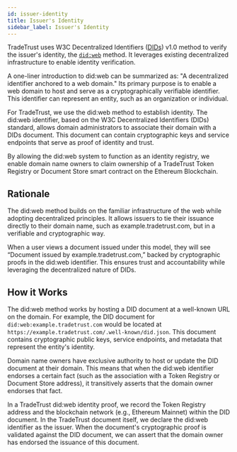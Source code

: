 ```yaml
---
id: issuer-identity
title: Issuer's Identity
sidebar_label: Issuer's Identity
---
```


TradeTrust uses W3C Decentralized Identifiers ([DIDs](https://www.w3.org/TR/did-core/)) v1.0 method to verify the issuer's identity, the [`did:web`](https://w3c-ccg.github.io/did-method-web/) method. It leverages existing decentralized infrastructure to enable identity verification.

A one-liner introduction to did:web can be summarized as: "A decentralized identifier anchored to a web domain." Its primary purpose is to enable a web domain to host and serve as a cryptographically verifiable identifier. This identifier can represent an entity, such as an organization or individual.

For TradeTrust, we use the did:web method to establish identity. The did:web identifier, based on the W3C Decentralized Identifiers (DIDs) standard, allows domain administrators to associate their domain with a DIDs document. This document can contain cryptographic keys and service endpoints that serve as proof of identity and trust.

By allowing the did:web system to function as an identity registry, we enable domain name owners to claim ownership of a TradeTrust Token Registry or Document Store smart contract on the Ethereum Blockchain.

## Rationale

The did:web method builds on the familiar infrastructure of the web while adopting decentralized principles. It allows issuers to tie their issuance directly to their domain name, such as example.tradetrust.com, but in a verifiable and cryptographic way.

When a user views a document issued under this model, they will see “Document issued by example.tradetrust.com,” backed by cryptographic proofs in the did:web identifier. This ensures trust and accountability while leveraging the decentralized nature of DIDs.

## How it Works

The did:web method works by hosting a DID document at a well-known URL on the domain. For example, the DID document for `did:web:example.tradetrust.com` would be located at `https://example.tradetrust.com/.well-known/did.json`. This document contains cryptographic public keys, service endpoints, and metadata that represent the entity's identity.

Domain name owners have exclusive authority to host or update the DID document at their domain. This means that when the did:web identifier endorses a certain fact (such as the association with a Token Registry or Document Store address), it transitively asserts that the domain owner endorses that fact.

In a TradeTrust did:web identity proof, we record the Token Registry address and the blockchain network (e.g., Ethereum Mainnet) within the DID document. In the TradeTrust document itself, we declare the did:web identifier as the issuer. When the document's cryptographic proof is validated against the DID document, we can assert that the domain owner has endorsed the issuance of this document.
